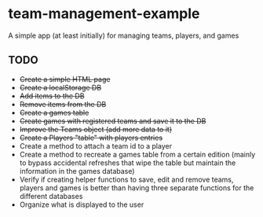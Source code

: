 # team-management-example
A simple app (at least initially) for managing teams, players, and games

## TODO
- ~~Create a simple HTML page~~
- ~~Create a localStorage DB~~
- ~~Add items to the DB~~
- ~~Remove items from the DB~~
- ~~Create a games table~~
- ~~Create games with registered teams and save it to the DB~~
- ~~Improve the Teams object (add more data to it)~~
- ~~Create a Players "table" with players entries~~
- Create a method to attach a team id to a player
- Create a method to recreate a games table from a certain edition (mainly to bypass accidental refreshes that wipe the table but maintain the information in the games database)
- Verify if creating helper functions to save, edit and remove teams, players and games is better than having three separate functions for the different databases
- Organize what is displayed to the user
